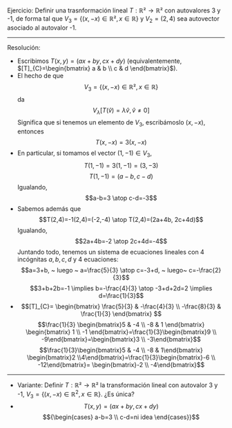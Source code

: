 Ejercicio: Definir una trasnformación lineal $T:\mathbb{R}² \to \mathbb{R}²$ con autovalores 3 y -1, de forma tal que $V_{3}=\{ (x,-x) \in \mathbb{R}², x \in \mathbb{R} \}$ y $V_{2}=(2,4)$ sea autovector asociado al autovalor -1.

---
Resolución: 
- Escribimos $T(x,y)=(ax+by, cx+dy)$ (equivalentemente, $[T]_{C}=\begin{bmatrix} a & b \\ c & d \end{bmatrix}$).
- El hecho de que $$V_{3}=\{ (x,-x) \in \mathbb{R}², x \in \mathbb{R} \}$$ da $$V_{\lambda}[T(\hat{v})=\lambda \hat{v}, \hat{v} \neq 0]$$
  Significa que si tenemos un elemento de $V_{3}$, escribámoslo $(x,-x)$, entonces $$T(x,-x)=3(x,-x)$$
- En particular, si tomamos el vector $(1,-1)\in V_{3}$, $$T(1,-1)=3(1,-1)=(3,-3)$$ $$T(1,-1)=(a-b, c-d)$$
  Igualando, $$a-b=3 \atop c-d=-3$$
- Sabemos además que $$T(2,4)=-1(2,4)=(-2,-4) \atop T(2,4)=(2a+4b, 2c+4d)$$
  Igualando, $$2a+4b=-2 \atop 2c+4d=-4$$
  Juntando todo, tenemos un sistema de ecuaciones lineales con 4 incógnitas $a,b,c,d$ y 4 ecuaciones: $$a=3+b, ~ luego ~ a=\frac{5}{3} \atop c=-3+d, ~ luego~ c=-\frac{2}{3}$$$$3+b+2b=-1 \implies b=-\frac{4}{3} \atop -3+d+2d=2 \implies d=\frac{1}{3}$$
- $$[T]_{C}= \begin{bmatrix}
\frac{5}{3} & -\frac{4}{3} \\
-\frac{8}{3} & \frac{1}{3}
\end{bmatrix}
$$
$$\frac{1}{3} \begin{bmatrix}5 & -4  \\
-8 & 1
\end{bmatrix}
\begin{bmatrix} 1 \\
-1
\end{bmatrix}=\frac{1}{3}\begin{bmatrix}9  \\
-9\end{bmatrix}=\begin{bmatrix}3 \\ -3\end{bmatrix}$$
$$\frac{1}{3}\begin{bmatrix}5 & -4  \\ -8 & 1\end{bmatrix} \begin{bmatrix}2 \\4\end{bmatrix}=\frac{1}{3}\begin{bmatrix}-6  \\ -12\end{bmatrix}= \begin{bmatrix}-2 \\ -4\end{bmatrix}$$
---
- Variante:
  Definir $T:\mathbb{R}² \to \mathbb{R}²$ la transformación lineal con autovalor 3 y -1, $V_{3}= \{(x,-x)\in \mathbb{R}^2, x \in\mathbb{R}\}$. ¿Es única?
- $$T(x,y)=(ax+by, cx+dy)$$
$${\begin{cases}
a-b=3  \\
c-d=ni idea
\end{cases}}$$
